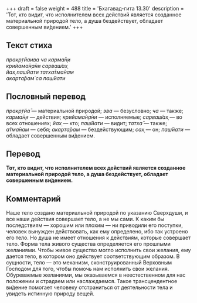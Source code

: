 +++
draft = false
weight = 488
title = 'Бхагавад-гита 13.30'
description = 'Тот, кто видит, что исполнителем всех действий является созданное материальной природой тело, а душа бездействует, обладает совершенным ви́дением.'
+++

## Текст стиха

_пракр̣тйаива ча карма̄н̣и  
крийама̄н̣а̄ни сарваш́ах̣  
йах̣ паш́йати татха̄тма̄нам  
акарта̄рам̇ са паш́йати_

## Пословный перевод

_пракр̣тйа̄_ — материальной природой; _эва_ — безусловно; _ча_ — также; _карма̄н̣и_ — действия; _крийама̄н̣а̄ни_ — исполняемые; _сарваш́ах̣_ — во всех отношениях; _йах̣_ — кто; _паш́йати_ — видит; _татха̄_ — также; _а̄тма̄нам_ — себя; _акарта̄рам_ — бездействующим; _сах̣_ — он; _паш́йати_ — обладает совершенным ви́дением.

## Перевод

**Тот, кто видит, что исполнителем всех действий является созданное материальной природой тело, а душа бездействует, обладает совершенным ви́дением.**

## Комментарий

Наше тело создано материальной природой по указанию Сверхдуши, и все наши действия совершает тело, а не мы сами. К каким бы последствиям — хорошим или плохим — ни приводили его поступки, человек вынужден действовать, как ему определено, ибо так устроено его тело. Но душа не имеет отношения к действиям, которые совершает тело. Форма тела живого существа определяется его прошлыми желаниями. Чтобы живое существо могло исполнить свои желания, ему дается тело, в котором оно действует соответствующим образом. В сущности, тело — это механизм, сконструированный Верховным Господом для того, чтобы помочь нам исполнить свои желания. Обуреваемые желаниями, мы оказываемся в неестественном для нас положении и страдаем или наслаждаемся. Такое трансцендентное ви́дение помогает человеку отстраниться от деятельности тела и увидеть истинную природу вещей.
